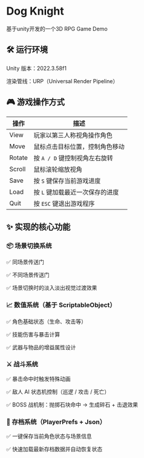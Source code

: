 # Dog Knight 
基于unity开发的一个3D RPG Game Demo

## 🛠️ 运行环境
Unity 版本：2022.3.58f1

渲染管线：URP（Universal Render Pipeline）

## 🎮 游戏操作方式
| 操作     | 描述                  |
| ------ | ------------------- |
| View   | 玩家以第三人称视角操作角色       |
| Move   | 鼠标点击目标位置，控制角色移动     |
| Rotate | 按 `A / D` 键控制视角左右旋转 |
| Scroll | 鼠标滚轮缩放视角            |
| Save   | 按 `S` 键保存当前游戏进度     |
| Load   | 按 `L` 键加载最近一次保存的进度  |
| Quit   | 按 `ESC` 键退出游戏程序     |


## ✨ 实现的核心功能
### 📦 场景切换系统
✅ 同场景传送门

✅ 不同场景传送门

✅ 场景切换时的淡入淡出视觉过渡效果

### 📈 数值系统（基于 ScriptableObject）
✅ 角色基础状态（生命、攻击等）

✅ 技能伤害与暴击计算

✅ 武器与物品的增益属性设计

### ⚔️ 战斗系统
✅ 暴击命中时触发特殊动画

✅ 敌人 AI 状态机控制（巡逻 / 攻击 / 死亡）

✅ BOSS 战机制：抛掷石块命中 → 生成碎石 + 击退效果

### 💾 存档系统（PlayerPrefs + Json）
✅ 一键保存当前角色状态与场景信息

✅ 快速加载最新存档数据并自动恢复状态